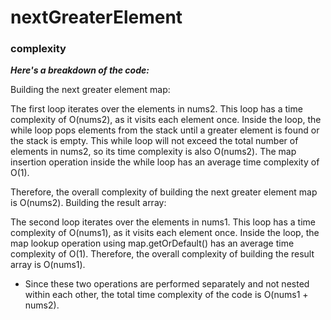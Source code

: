 # nextGreaterElement

### complexity

***Here's a breakdown of the code:***

Building the next greater element map:

The first loop iterates over the elements in nums2. This loop has a time complexity of O(nums2), as it visits each element once.
Inside the loop, the while loop pops elements from the stack until a greater element is found or the stack is empty. This while loop will not exceed the total number of elements in nums2, so its time complexity is also O(nums2). The map insertion operation inside the while loop has an average time complexity of O(1).

Therefore, the overall complexity of building the next greater element map is O(nums2).
Building the result array:

The second loop iterates over the elements in nums1. This loop has a time complexity of O(nums1), as it visits each element once.
Inside the loop, the map lookup operation using map.getOrDefault() has an average time complexity of O(1).
Therefore, the overall complexity of building the result array is O(nums1).

* Since these two operations are performed separately and not nested within each other, the total time complexity of the code is O(nums1 + nums2).
